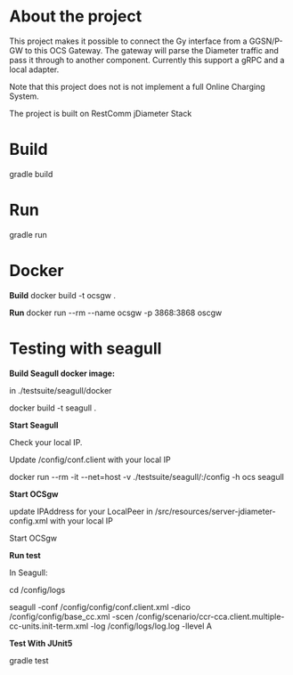 
About the project
=================

This project makes it possible to connect the Gy interface from a GGSN/P-GW to this OCS Gateway.
The gateway will parse the Diameter traffic and pass it through to another component.
Currently this support a gRPC and a local adapter.

Note that this project does not is not implement a full Online Charging System.

The project is built on RestComm jDiameter Stack

Build
===============

gradle build


Run
===============

gradle run


Docker
===============

**Build**
docker build -t ocsgw .

**Run**
docker run --rm --name ocsgw -p 3868:3868 oscgw


Testing with seagull
=====================
 
**Build Seagull docker image:**

 in ./testsuite/seagull/docker
 
docker build -t seagull .

**Start Seagull**

Check your local IP.

Update /config/conf.client with your local IP

docker run --rm -it --net=host -v ./testsuite/seagull/:/config -h ocs seagull

**Start OCSgw**

update IPAddress for your LocalPeer in /src/resources/server-jdiameter-config.xml with your local IP

Start OCSgw

**Run test**

In Seagull:

cd /config/logs

seagull -conf /config/config/conf.client.xml -dico /config/config/base_cc.xml -scen /config/scenario/ccr-cca.client.multiple-cc-units.init-term.xml -log /config/logs/log.log -llevel A

**Test With JUnit5**

gradle test
